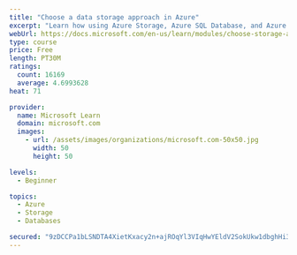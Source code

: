 ```yaml
---
title: "Choose a data storage approach in Azure"
excerpt: "Learn how using Azure Storage, Azure SQL Database, and Azure Cosmos DB - or a combination of them - for your business scenario is the best way to get the most performant solution."
webUrl: https://docs.microsoft.com/en-us/learn/modules/choose-storage-approach-in-azure/
type: course
price: Free
length: PT30M
ratings:
  count: 16169
  average: 4.6993628
heat: 71

provider:
  name: Microsoft Learn
  domain: microsoft.com
  images:
    - url: /assets/images/organizations/microsoft.com-50x50.jpg
      width: 50
      height: 50

levels:
  - Beginner

topics:
  - Azure
  - Storage
  - Databases

secured: "9zDCCPa1bLSNDTA4XietKxacy2n+ajROqYl3VIqHwYEldV2SokUkw1dbghHi3aCVLYLFtvqOHLTJo5ioaH9NP7SFD9WpTOSSw307OLw3lRYM4+LremMtjoKyW9cAvBgoi4CM9vFBT80lXhj6I5uazqaLU6RMt7hfAyC9OyBxBJXaNLc/CsZySaBCdZNsOazq11CJDN8RTARGtW692vkQdTIqkUbtNewUnm0YkY8+xmGqDNOjfPb05W15B1YnndQeNRdxgUGSYcsHMKBfdtY2DqqtJBFIe6onl+2kNlvj9b++UbIOHBlDKgTh+5CAFOWDU5JftwLqZqoncM5bw7KGXHbgIrhlH/8VSG3oEBrbKtFxDhFlxgylczfz7TpwMt/vDIkcJKL3Dtgf5Hg7VNO7Js4XUrF2/Z4TVKuH3pvV5wGmsqX6KdjhpHg9wgSW57E4;htQOckXL4KzQnPalCy2fWQ=="
---
```



